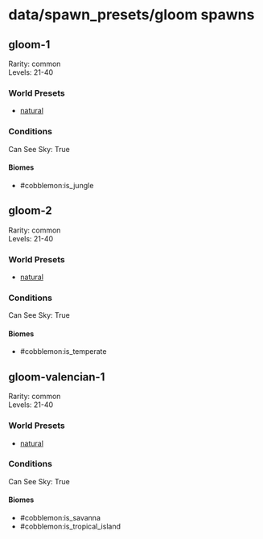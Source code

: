# data/spawn_presets/gloom spawns  
  
## gloom-1  
Rarity: common  
Levels: 21-40  
  
### World Presets  
* [natural](data/spawn_data/natural.md)  
  
### Conditions  
Can See Sky: True  
  
#### Biomes  
  * #cobblemon:is_jungle
  
  
## gloom-2  
Rarity: common  
Levels: 21-40  
  
### World Presets  
* [natural](data/spawn_data/natural.md)  
  
### Conditions  
Can See Sky: True  
  
#### Biomes  
  * #cobblemon:is_temperate
  
  
## gloom-valencian-1  
Rarity: common  
Levels: 21-40  
  
### World Presets  
* [natural](data/spawn_data/natural.md)  
  
### Conditions  
Can See Sky: True  
  
#### Biomes  
  * #cobblemon:is_savanna
  * #cobblemon:is_tropical_island
  
